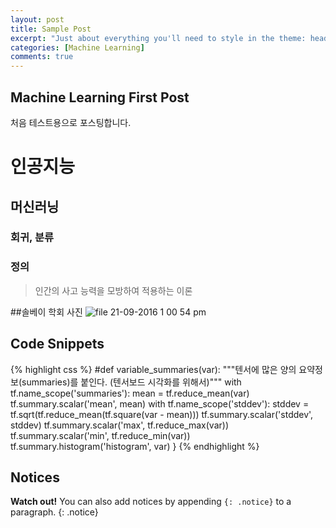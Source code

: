 ```yaml
---
layout: post
title: Sample Post
excerpt: "Just about everything you'll need to style in the theme: headings, paragraphs, blockquotes, tables, code blocks, and more."
categories: [Machine Learning]
comments: true
---
```


## Machine Learning First Post

처음 테스트용으로 포스팅합니다. 

# 인공지능

## 머신러닝

### 회귀, 분류


### 정의

> 인간의 사고 능력을 모방하여 적용하는 이론

##솔베이 학회 사진
![file 21-09-2016 1 00 54 pm](https://user-images.githubusercontent.com/26396102/46000665-2de72680-c0e4-11e8-8c0f-86945855df21.jpeg)

## Code Snippets

{% highlight css %}
#def variable_summaries(var):
    """텐서에 많은 양의 요약정보(summaries)를 붙인다. (텐서보드 시각화를 위해서)"""
    with tf.name_scope('summaries'):
      mean = tf.reduce_mean(var)
      tf.summary.scalar('mean', mean)
      with tf.name_scope('stddev'):
        stddev = tf.sqrt(tf.reduce_mean(tf.square(var - mean)))
      tf.summary.scalar('stddev', stddev)
      tf.summary.scalar('max', tf.reduce_max(var))
      tf.summary.scalar('min', tf.reduce_min(var))
      tf.summary.histogram('histogram', var)
}
{% endhighlight %}


## Notices

**Watch out!** You can also add notices by appending `{: .notice}` to a paragraph.
{: .notice}
